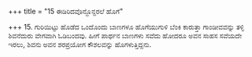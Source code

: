+++
title = "15 ಈಡಿರಿದವೊನ್ದೊನ್ದರಲೆ ಹೊಗೆ"

+++
15. ಗುರಿಯಿಟ್ಟು ಹೊಡೆದ ಒಂದೊಂದು ಬಾಣಗಳೂ ಹೊಗೆಯುಗುಳಿ ಬೆಂಕಿ ಕಾರುತ್ತಾ ಗಾಂಡೀವವನ್ನು ತಳ್ಳಿ ಶಿವನೆದುರು ವೇಗವಾಗಿ ಓಡಿಬಂದವು. ಹೀಗೆ ಪಾರ್ಥನ ಬಾಣಗಳು ಸವೆದು ಹೋದರೂ ಅವನ ಸಾಹಸ ಸವೆಯದೇ ಇರಲು, ಶಿವನು ಅವನ ಶರಪ್ರಯೋಗ ಕೌಶಲವನ್ನು ಹೊಗಳುತ್ತಿದ್ದನು.